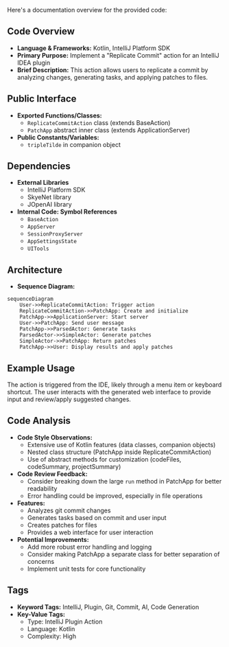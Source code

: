 Here's a documentation overview for the provided code:

## Code Overview
- **Language & Frameworks:** Kotlin, IntelliJ Platform SDK
- **Primary Purpose:** Implement a "Replicate Commit" action for an IntelliJ IDEA plugin
- **Brief Description:** This action allows users to replicate a commit by analyzing changes, generating tasks, and applying patches to files.

## Public Interface
- **Exported Functions/Classes:**
  - `ReplicateCommitAction` class (extends BaseAction)
  - `PatchApp` abstract inner class (extends ApplicationServer)
- **Public Constants/Variables:**
  - `tripleTilde` in companion object

## Dependencies
- **External Libraries**
  - IntelliJ Platform SDK
  - SkyeNet library
  - JOpenAI library
- **Internal Code: Symbol References**
  - `BaseAction`
  - `AppServer`
  - `SessionProxyServer`
  - `AppSettingsState`
  - `UITools`

## Architecture
- **Sequence Diagram:**
```mermaid
sequenceDiagram
    User->>ReplicateCommitAction: Trigger action
    ReplicateCommitAction->>PatchApp: Create and initialize
    PatchApp->>ApplicationServer: Start server
    User->>PatchApp: Send user message
    PatchApp->>ParsedActor: Generate tasks
    ParsedActor->>SimpleActor: Generate patches
    SimpleActor->>PatchApp: Return patches
    PatchApp->>User: Display results and apply patches
```

## Example Usage
The action is triggered from the IDE, likely through a menu item or keyboard shortcut. The user interacts with the generated web interface to provide input and review/apply suggested changes.

## Code Analysis
- **Code Style Observations:**
  - Extensive use of Kotlin features (data classes, companion objects)
  - Nested class structure (PatchApp inside ReplicateCommitAction)
  - Use of abstract methods for customization (codeFiles, codeSummary, projectSummary)
- **Code Review Feedback:**
  - Consider breaking down the large `run` method in PatchApp for better readability
  - Error handling could be improved, especially in file operations
- **Features:**
  - Analyzes git commit changes
  - Generates tasks based on commit and user input
  - Creates patches for files
  - Provides a web interface for user interaction
- **Potential Improvements:**
  - Add more robust error handling and logging
  - Consider making PatchApp a separate class for better separation of concerns
  - Implement unit tests for core functionality

## Tags
- **Keyword Tags:** IntelliJ, Plugin, Git, Commit, AI, Code Generation
- **Key-Value Tags:**
  - Type: IntelliJ Plugin Action
  - Language: Kotlin
  - Complexity: High